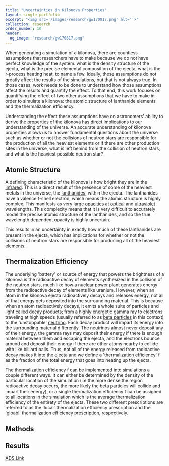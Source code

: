 ```yaml
---
title: "Uncertainties in Kilonova Properties"
layout: single-portfolio
excerpt: "<img src='/images/research/gw170817.png' alt=''>"
collection: research
order_number: 10
header: 
  og_image: "research/gw170817.png"
---
```


When generating a simulation of a kilonova, there are countless assumptions that researchers have to make because we do not have perfect knowledge of the system: what is the density structure of the ejecta, what is the precise elemental composition of the ejecta, what is the r-process heating heat, to name a few. Ideally, these assumptions do not greatly affect the results of the simulations, but that is not always true. In those cases, work needs to be done to understand how those assumptions affect the results and quantify the effect. To that end, this work focuses on quantifying the effect of two other assumptions that we have to make in order to simulate a kilonova: the atomic structure of lanthanide elements and the thermalization efficiency.

Understanding the effect these assumptions have on astronomers' ability to derive the properties of the kilonova has direct implications to our understanding of the universe. An accurate understanding of kilonova properties allows us to answer fundamental questions about the universe such as whether or not the collisions of neutron stars are responsible for the production of all the heaviest elements or if there are other production sites in the universe, what is left behind from the collision of neutron stars, and what is the heaviest possible neutron star?

## Atomic Structure

A defining characteristic of the kilonova is how bright they are in the [infrared](https://science.nasa.gov/ems/07_infraredwaves/). This is a direct result of the presence of some of the heaviest metals in the universe, the [lanthanides](https://en.wikipedia.org/wiki/Lanthanide), within the ejecta. The lanthanides have a valence f-shell electron, which means the atomic structure is highly complex. This manifests as very large [opacities](https://en.wikipedia.org/wiki/Opacity) at [optical](https://science.nasa.gov/ems/09_visiblelight/) and [ultraviolet](https://science.nasa.gov/ems/10_ultravioletwaves/) wavelengths. This complexity means that it is very difficult to accurately model the precise atomic structure of the lanthanides, and so the true wavelength dependent opacity is highly uncertain. 

This results in an uncertainty in exactly how much of these lanthanides are present in the ejecta, which has implications for whether or not the collisions of neutron stars are responsible for producing all of the heaviest elements.

## Thermalization Efficiency

The underlying 'battery' or source of energy that powers the brightness of a kilonova is the radioactive decay of elements synthesized in the collision of the neutron stars, much like how a nuclear power plant generates energy from the radioactive decay of elements like uranium. However, when an atom in the kilonova ejecta radioactively decays and releases energy, not all of that energy gets deposited into the surrounding material. This is because when an atom radioactively decays, it emits a whole suite of particles and light called decay products; from a highly energetic gamma ray to electrons traveling at high speeds (usually referred to as [beta particles](https://en.wikipedia.org/wiki/Beta_particle) in this context) to the 'unstoppable' [neutrino](https://www.energy.gov/science/doe-explainsneutrinos). Each decay product will impart its energy into the surrounding material differently. The neutrinos almost never deposit any of their energy, the gamma rays may deposit their energy if there is enough material between them and escaping the ejecta, and the electrons bounce around and deposit their energy if there are other atoms nearby to collide with like billiard balls. Thus, not all of the energy released from radioactive decay makes it into the ejecta and we define a 'thermalization efficiency' f as the fraction of the total energy that goes into heating up the ejecta.

The thermalization efficiency f can be implemented into simulations a couple different ways. It can either be determined by the density of the particular location of the simulation (i.e the more dense the region radioactive decay occurs, the more likely the beta particles will collide and impart their energy), or a single thermalization efficiency f can be assigned to all locations in the simulation which is the average thermalization efficiency of the entirety of the ejecta. These two different prescriptions are referred to as the 'local' thermalization efficiency prescription and the 'gloabl' thermalization efficiency prescription, respectively.





## Methods

## Results




[ADS Link](https://ui.adsabs.harvard.edu/abs/2024arXiv240802731B/abstract)
